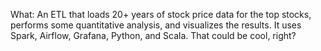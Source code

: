 What: An ETL that loads 20+ years of stock price data for the top stocks, performs some quantitative analysis, and visualizes the results. It uses Spark, Airflow, Grafana, Python, and Scala. That could be cool, right? 
